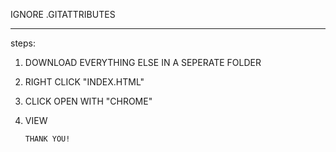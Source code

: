   IGNORE .GITATTRIBUTES

__________________________

steps:
1. DOWNLOAD EVERYTHING ELSE IN A SEPERATE FOLDER
2. RIGHT CLICK "INDEX.HTML"
3. CLICK OPEN WITH "CHROME"
4. VIEW

       THANK YOU!
